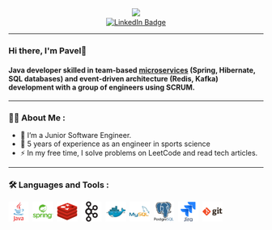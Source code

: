 <div id="header" align="center">
  <img src="https://media3.giphy.com/media/qgQUggAC3Pfv687qPC/giphy.gif?cid=ecf05e470idbmch7ljtdi7rzshch8iz2djbz4u8xlaytoih9&ep=v1_gifs_search&rid=giphy.gif&ct=g" width="250"/>
<div id="badges">
  <a href="https://www.linkedin.com/in/pavel-belavus/">
    <img src="https://img.shields.io/badge/LinkedIn-blue?style=for-the-badge&logo=linkedin&logoColor=white" alt="LinkedIn Badge"/>
    <br>
  </a>
</div>
</div>

---
### Hi there, I'm Pavel👋
#### Java developer skilled in team-based [microservices](https://github.com/ipavelbel/CorporationX) (Spring, Hibernate, SQL databases) and event-driven architecture (Redis, Kafka) development with a group of engineers using SCRUM. 
---
### :man_technologist: About Me :

- :telescope: I’m a Junior Software Engineer.
- :book: 5 years of experience as an engineer in sports science
- :zap: In my free time, I solve problems on LeetCode and read tech articles.

---
### :hammer_and_wrench: Languages and Tools :
<div>
  <img src="https://github.com/devicons/devicon/blob/master/icons/java/java-original-wordmark.svg" title="Java" alt="Java" width="40" height="40"/>&nbsp;
  <img src="https://github.com/devicons/devicon/blob/master/icons/spring/spring-original-wordmark.svg" title="Spring" alt="Spring" width="40" height="40"/>&nbsp;
  <img src="https://github.com/devicons/devicon/blob/master/icons/redis/redis-original.svg" title="Redis"  alt="Redis" width="40" height="40"/>&nbsp;
  <img src="https://github.com/devicons/devicon/blob/master/icons/apachekafka/apachekafka-original.svg" title="Kafka"  alt="Kafka" width="40" height="40"/>&nbsp;
  <img src="https://github.com/devicons/devicon/blob/master/icons/docker/docker-original.svg" title="Docker"  alt="Docker" width="40" height="40"/>&nbsp;
  <img src="https://github.com/devicons/devicon/blob/master/icons/mysql/mysql-original-wordmark.svg" title="MySQL"  alt="MySQL" width="40" height="40"/>&nbsp;
  <img src="https://github.com/devicons/devicon/blob/master/icons/postgresql/postgresql-original-wordmark.svg" title="PostgreSQL"  alt="PostgreSQL" width="40" height="40"/>&nbsp;
  <img src="https://github.com/devicons/devicon/blob/master/icons/jira/jira-original-wordmark.svg" title="Jira"  alt="Jira" width="40" height="40"/>&nbsp;
  <img src="https://github.com/devicons/devicon/blob/master/icons/git/git-original-wordmark.svg" title="Git" **alt="Git" width="40" height="40"/>
</div>

<!--
**ipavelbel/ipavelbel** is a ✨ _special_ ✨ repository because its `README.md` (this file) appears on your GitHub profile.

Here are some ideas to get you started:


- 🌱 I’m currently learning JAVA
- 💬 Ask me about ...
- 📫 How to reach me: ...
- 😄 Pronouns: ...
- ⚡ Fun fact: ...
-->
